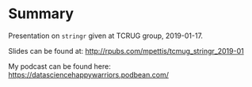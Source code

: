 # Summary

Presentation on `stringr` given at TCRUG group, 2019-01-17.

Slides can be found at: http://rpubs.com/mpettis/tcmug_stringr_2019-01

My podcast can be found here: https://datasciencehappywarriors.podbean.com/

